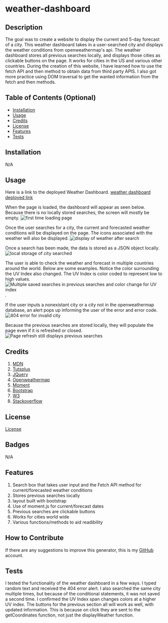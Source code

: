 # weather-dashboard

## Description
The goal was to create a website to display the current and 5-day forecast of a city. This weather dashboard takes in a user-searched city and displays the weather conditions from openweathermap's api. The weather dashboard stores all previous searches locally, and displays those cities as clickable buttons on the page. It works for cities in the US and various other countries. During the creation of this website, I have learned how to use the fetch API and then method to obtain data from third party APIS. I also got more practice using DOM traversal to get the wanted information from the fetch and then methods. 

## Table of Contents (Optional)
- [Installation](#installation)
- [Usage](#usage)
- [Credits](#credits)
- [License](#license)
- [Features](#features)
- [Tests](#tests)

## Installation
N/A

## Usage
Here is a link to the deployed Weather Dashboard. [weather dashboard deployed link](https://maxstump13.github.io/weather-dashboard/)

When the page is loaded, the dashboard will appear as seen below. Because there is no locally stored searches, the screen will mostly be empty.
![first time loading page](./assets/images/first-time.png)

Once the user searches for a city, the current and forecasted weather conditions will be displayed on the page. The icons associated with the weather will also be displayed. ![display of weather after search](./assets/images/search.png)

Once a search has been made, the data is stored as a JSON object locally. 
![local storage of city searched](./assets/images/local-storage.PNG)

The user is able to check the weather and forecast in multiple countries around the world. Below are some examples. Notice the color surrounding the UV Index also changed. The UV Index is color coded to represent low to high values.
![Multiple saved searches in previous searches and color change for UV index](./assets/images/uvi-color.png).

If the user inputs a nonexistant city or a city not in the openweathermap database, an alert pops up informing the user of the error and error code. ![404 error for invalid city](./assets/images/404.PNG)

Because the previous searches are stored locally, they will populate the page even if it is refreshed or closed. ![Page refresh still displays previous searches](./assets/images/reload.png)

## Credits
1. [MDN](https://developer.mozilla.org/en-US/)
2. [Tutsplus](https://tutsplus.com/?_ga=2.189473323.1003266245.1639752011-1575437401.1638298985)
3. [JQuery](https://jquery.com/)
4. [Openweathermap](https://openweathermap.org/)
5. [Moment](https://momentjs.com/)
6. [Bootstrap](https://getbootstrap.com/)
7. [W3](https://www.w3schools.com/)
8. [Stackoverflow](https://stackoverflow.com/)

## License
[License](./LICENSE)

## Badges
N/A

## Features
1. Search box that takes user input and the Fetch API method for current/forecasted weather conditions
2. Stores previous searches locally
3. layout built with bootstrap
4. Use of moment.js for current/forecast dates
5. Previous searches are clickable buttons
6. Works for cities world wide
7. Various functions/methods to aid readibility

## How to Contribute
If there are any suggestions to improve this generator, this is my [GitHub](https://github.com/MaxStump13) account. 

## Tests
I tested the functionality of the weather dashboard in a few ways. I typed random text and received the 404 error alert. I also searched the same city multiple times, but because of the conditional statements, it was not saved a second time. I confirmed the UV Index span changes colors at a higher UV index. The buttons for the previous section all will work as well, with updated information. This is because on click they are sent to the getCoordinates function, not just the displayWeather function.